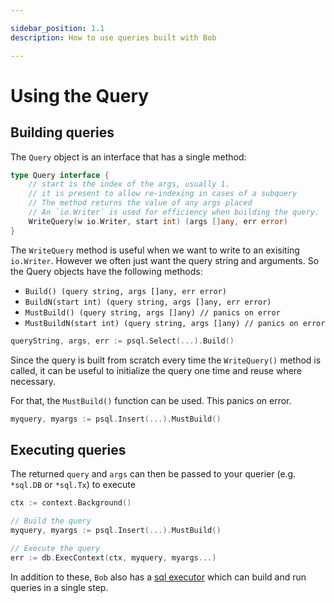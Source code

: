 ```yaml
---

sidebar_position: 1.1
description: How to use queries built with Bob

---
```


# Using the Query

## Building queries

The `Query` object is an interface that has a single method:

```go
type Query interface {
	// start is the index of the args, usually 1.
	// it is present to allow re-indexing in cases of a subquery
	// The method returns the value of any args placed
	// An `io.Writer` is used for efficiency when building the query.
	WriteQuery(w io.Writer, start int) (args []any, err error)
}
```

The `WriteQuery` method is useful when we want to write to an exisiting `io.Writer`. However we often just want the query string and arguments. So the Query objects have the following methods:

* `Build() (query string, args []any, err error)`
* `BuildN(start int) (query string, args []any, err error)`
* `MustBuild() (query string, args []any) // panics on error`
* `MustBuildN(start int) (query string, args []any) // panics on error`

```go
queryString, args, err := psql.Select(...).Build()
```

Since the query is built from scratch every time the `WriteQuery()` method is called, it can be useful to initialize the query one time and reuse where necessary.

For that, the `MustBuild()` function can be used. This panics on error.

```go
myquery, myargs := psql.Insert(...).MustBuild()
```

## Executing queries

The returned `query` and `args` can then be passed to your querier (e.g. `*sql.DB` or `*sql.Tx`) to execute

```go
ctx := context.Background()

// Build the query
myquery, myargs := psql.Insert(...).MustBuild()

// Execute the query
err := db.ExecContext(ctx, myquery, myargs...)
```

In addition to these, `Bob` also has a [sql executor](../sql-executor/intro) which can build and run queries in a single step.
